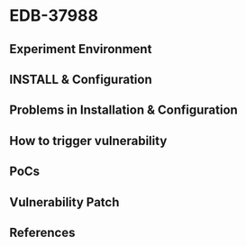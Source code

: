 # EDB-37988

## Experiment Environment

## INSTALL & Configuration

## Problems in Installation & Configuration

## How to trigger vulnerability

## PoCs

## Vulnerability Patch

## References
